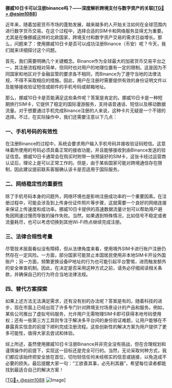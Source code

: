 **挪威10日卡可以注册binance吗？——深度解析跨境支付与数字资产的关联[[TG💪+ @esim1088](https://t.me/s/esim1088)]**

近年来，随着加密货币市场的蓬勃发展，越来越多的人开始关注如何在全球范围内进行数字货币交易。在这个过程中，选择合适的SIM卡和网络服务显得尤为重要。尤其是在像挪威这样的北欧国家，跨境支付和数字资产交易的需求日益增长。那么，问题来了：使用挪威10日卡是否可以成功注册Binance（币安）呢？今天，我们就来详细探讨这个问题。

首先，我们需要明确几个关键概念。Binance作为全球最大的加密货币交易平台之一，其注册流程相对简单，但同时也对用户的地理位置有一定的限制。这是因为不同国家和地区对于金融监管的要求各不相同，而Binance为了遵守当地的法律法规，不得不采取相应的措施。因此，用户在注册时需要提供有效的身份证明文件以及能够接收验证短信或邮件的手机号码或邮箱地址。

那么，挪威10日卡是否能满足这些条件呢？答案是肯定的。挪威10日卡是一种短期旅行SIM卡，它提供了稳定的国际漫游服务，支持语音通话、短信以及移动数据流量。对于想要通过手机完成Binance注册的人来说，这种卡片无疑是一个不错的选择。不过，在实际操作中，我们还需要注意以下几点：

### 一、手机号码的有效性

在注册Binance的过程中，系统会要求用户输入手机号码并接收验证码短信。这意味着所使用的号码必须具备正常的接收功能，并且能够接收到由Binance发送的验证信息。挪威10日卡通常会在购买时附带一张预装好的SIM卡，这张卡经过运营商认证后，理论上是可以正常工作的。但是，由于某些国家可能对跨境通信存在限制，因此建议提前联系客服确认该卡是否适用于国际服务。

### 二、网络稳定性的重要性

除了手机号码本身的问题外，网络环境也是影响注册成功率的一个重要因素。在注册过程中，可能会涉及到上传身份证件照片等步骤，这就需要一个良好的网络连接来保证上传速度和成功率。挪威10日卡提供的高速数据流量计划可以帮助用户避免因网速过慢而导致的操作失败。当然，如果遇到特殊情况，比如信号不稳定或者流量耗尽，也可以考虑切换到其他Wi-Fi热点继续完成注册。

### 三、法律合规性考量

尽管技术层面看似没有障碍，但从法律角度来看，使用境外SIM卡进行账户注册仍然存在一定风险。一方面，部分国家可能禁止本国居民使用非本地SIM卡开设外国账户；另一方面，频繁更换设备IP地址的行为也可能引起平台警惕，进而触发额外的安全审查机制。因此，在决定是否采用这种方式之前，请务必仔细阅读相关条款，并确保自己的行为符合当地法律法规。

### 四、替代方案探索

如果上述方法无法满足需求，还有没有别的办法呢？答案是有的。随着科技的进步，现在市面上已经出现了许多专门针对跨境支付场景设计的产品和服务。例如，某些公司推出了虚拟号码服务，允许用户无需物理SIM卡即可获得本地号码使用权；还有一些第三方工具则专注于解决多平台间的身份验证难题，让用户能够在不暴露真实信息的前提下顺利完成注册流程。这些创新性的解决方案为用户提供了更多可能性，值得大家去尝试和体验。

综上所述，虽然使用挪威10日卡注册Binance并非完全没有挑战，但在合理规划和谨慎操作的前提下，实现这一目标还是完全可行的。当然，无论采取何种方式，我们都应该始终把安全放在首位，切勿轻信任何未经核实的信息或链接，以免造成不必要的损失。最后提醒大家一句：“工欲善其事，必先利其器”，希望每位读者都能找到最适合自己的解决方案！

[[TG💪+ @esim1088](https://t.me/s/esim1088) ![Image](https://i.postimg.cc/4NQfJmqS/Snipaste-2025-05-13-00-14-12.png)]